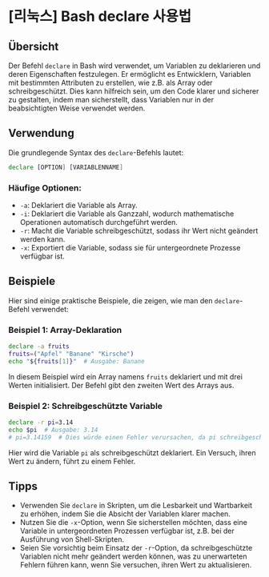 # [리눅스] Bash declare 사용법

## Übersicht
Der Befehl `declare` in Bash wird verwendet, um Variablen zu deklarieren und deren Eigenschaften festzulegen. Er ermöglicht es Entwicklern, Variablen mit bestimmten Attributen zu erstellen, wie z.B. als Array oder schreibgeschützt. Dies kann hilfreich sein, um den Code klarer und sicherer zu gestalten, indem man sicherstellt, dass Variablen nur in der beabsichtigten Weise verwendet werden.

## Verwendung
Die grundlegende Syntax des `declare`-Befehls lautet:

```bash
declare [OPTION] [VARIABLENNAME]
```

### Häufige Optionen:
- `-a`: Deklariert die Variable als Array.
- `-i`: Deklariert die Variable als Ganzzahl, wodurch mathematische Operationen automatisch durchgeführt werden.
- `-r`: Macht die Variable schreibgeschützt, sodass ihr Wert nicht geändert werden kann.
- `-x`: Exportiert die Variable, sodass sie für untergeordnete Prozesse verfügbar ist.

## Beispiele
Hier sind einige praktische Beispiele, die zeigen, wie man den `declare`-Befehl verwendet:

### Beispiel 1: Array-Deklaration
```bash
declare -a fruits
fruits=("Apfel" "Banane" "Kirsche")
echo "${fruits[1]}"  # Ausgabe: Banane
```
In diesem Beispiel wird ein Array namens `fruits` deklariert und mit drei Werten initialisiert. Der Befehl gibt den zweiten Wert des Arrays aus.

### Beispiel 2: Schreibgeschützte Variable
```bash
declare -r pi=3.14
echo $pi  # Ausgabe: 3.14
# pi=3.14159  # Dies würde einen Fehler verursachen, da pi schreibgeschützt ist.
```
Hier wird die Variable `pi` als schreibgeschützt deklariert. Ein Versuch, ihren Wert zu ändern, führt zu einem Fehler.

## Tipps
- Verwenden Sie `declare` in Skripten, um die Lesbarkeit und Wartbarkeit zu erhöhen, indem Sie die Absicht der Variablen klarer machen.
- Nutzen Sie die `-x`-Option, wenn Sie sicherstellen möchten, dass eine Variable in untergeordneten Prozessen verfügbar ist, z.B. bei der Ausführung von Shell-Skripten.
- Seien Sie vorsichtig beim Einsatz der `-r`-Option, da schreibgeschützte Variablen nicht mehr geändert werden können, was zu unerwarteten Fehlern führen kann, wenn Sie versuchen, ihren Wert zu aktualisieren.